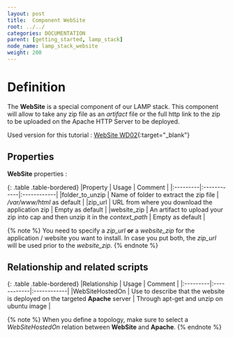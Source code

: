 ```yaml
---
layout: post
title:  Component WebSite
root: ../../
categories: DOCUMENTATION
parent: [getting_started, lamp_stack]
node_name: lamp_stack_website
weight: 200
---
```


# Definition

The **WebSite** is a special component of our LAMP stack. This component will allow to take any zip file as an *artifact* file or the full http link to the zip to be uploaded on the Apache HTTP Server to be deployed.

Used version for this tutorial : [WebSite WD02](https://github.com/alien4cloud/samples/tree/wd02/website){:target="_blank"}

## Properties

<script src="https://gist.github.com/OresteVisari/6ec415bbd4d0838ab518.js"></script>

**WebSite** properties :

{: .table .table-bordered}
|Property  | Usage | Comment |
|:---------|:------------|:------------|
|folder_to_unzip  | Name of folder to extract the zip file | */var/www/html* as default |
|zip_url  | URL from where you download the application zip | Empty as default |
|website_zip  | An artifact to upload your zip into cap and then unzip it in the *context_path* | Empty as default |

{% note %}
You need to specify a *zip_url* **or** a *website_zip* for the application / website you want to install. In case you put both, the *zip_url* will be used prior to the *website_zip*.
{% endnote %}

## Relationship and related scripts

<script src="https://gist.github.com/OresteVisari/5ab382e66a4eece65077.js"></script>

{: .table .table-bordered}
|Relationship  | Usage | Comment |
|:---------|:------------|:------------|
|WebSiteHostedOn  | Use to describe that the website is deployed on the targeted **Apache** server | Through apt-get and unzip on ubuntu image |

{% note %}
When you define a topology, make sure to select a *WebSiteHostedOn* relation between **WebSite** and **Apache**.
{% endnote %}
